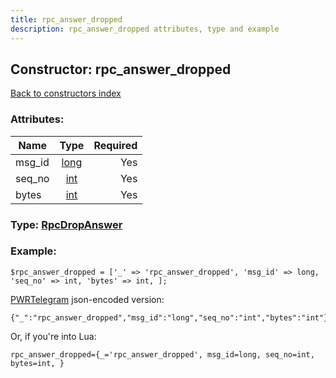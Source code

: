 ```yaml
---
title: rpc_answer_dropped
description: rpc_answer_dropped attributes, type and example
---
```

## Constructor: rpc\_answer\_dropped  
[Back to constructors index](index.md)



### Attributes:

| Name     |    Type       | Required |
|----------|:-------------:|---------:|
|msg\_id|[long](../types/long.md) | Yes|
|seq\_no|[int](../types/int.md) | Yes|
|bytes|[int](../types/int.md) | Yes|



### Type: [RpcDropAnswer](../types/RpcDropAnswer.md)


### Example:

```
$rpc_answer_dropped = ['_' => 'rpc_answer_dropped', 'msg_id' => long, 'seq_no' => int, 'bytes' => int, ];
```  

[PWRTelegram](https://pwrtelegram.xyz) json-encoded version:

```
{"_":"rpc_answer_dropped","msg_id":"long","seq_no":"int","bytes":"int"}
```


Or, if you're into Lua:  


```
rpc_answer_dropped={_='rpc_answer_dropped', msg_id=long, seq_no=int, bytes=int, }

```


